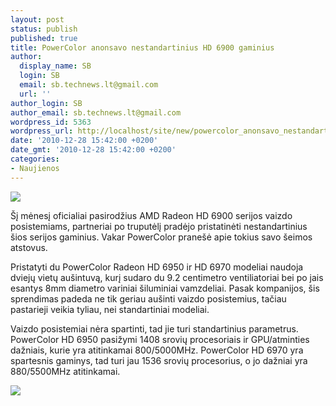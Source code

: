 ```yaml
---
layout: post
status: publish
published: true
title: PowerColor anonsavo nestandartinius HD 6900 gaminius
author:
  display_name: SB
  login: SB
  email: sb.technews.lt@gmail.com
  url: ''
author_login: SB
author_email: sb.technews.lt@gmail.com
wordpress_id: 5363
wordpress_url: http://localhost/site/new/powercolor_anonsavo_nestandartinius_hd_6900_gaminius/
date: '2010-12-28 15:42:00 +0200'
date_gmt: '2010-12-28 15:42:00 +0200'
categories:
- Naujienos
---
```

<div class="imgright"><img src="http://technews.lt/upload/powercolorhd6950c02.jpg"  /></div>
<p>Šį mėnesį oficialiai pasirodžius AMD Radeon HD 6900 serijos vaizdo posistemiams, partneriai po truputėlį pradėjo pristatinėti nestandartinius šios serijos gaminius. Vakar PowerColor pranešė apie tokius savo šeimos atstovus.</p>
<p>Pristatyti du PowerColor Radeon HD 6950 ir HD 6970 modeliai naudoja dviejų vietų aušintuvą, kurį sudaro du 9.2 centimetro ventiliatoriai bei po jais esantys 8mm diametro variniai šiluminiai vamzdeliai. Pasak kompanijos, šis sprendimas padeda ne tik geriau aušinti vaizdo posistemius, tačiau pastarieji veikia tyliau, nei standartiniai modeliai.</p>
<p>Vaizdo posistemiai nėra spartinti, tad jie turi standartinius parametrus. PowerColor HD 6950 pasižymi 1408 srovių procesoriais ir GPU/atminties dažniais, kurie yra atitinkamai 800/5000MHz. PowerColor HD 6970 yra spartesnis gaminys, tad turi jau 1536 srovių procesorius, o jo dažniai yra 880/5500MHz atitinkamai.</p>
<p><img src="http://www.part.lt/img/3a5d6238262c548b44b51aea05279ba7736.jpg" /></p>
